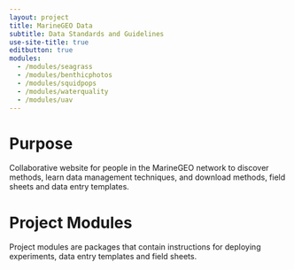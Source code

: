 ```yaml
---
layout: project
title: MarineGEO Data
subtitle: Data Standards and Guidelines
use-site-title: true
editbutton: true
modules:
  - /modules/seagrass
  - /modules/benthicphotos
  - /modules/squidpops
  - /modules/waterquality
  - /modules/uav
---
```


# Purpose

Collaborative website for people in the MarineGEO network to discover methods, learn data management techniques, and download methods, field sheets and data entry templates.

# Project Modules

Project modules are packages that contain instructions for deploying experiments, data entry templates and field sheets.
